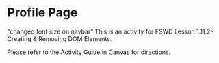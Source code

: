 # Profile Page
"changed font size on navbar"
This is an activity for FSWD Lesson 1.11.2- Creating & Removing DOM Elements.

Please refer to the Activity Guide in Canvas for directions.

